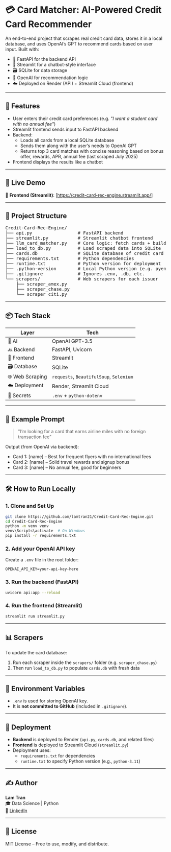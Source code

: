 # 💳 Card Matcher: AI-Powered Credit Card Recommender

An end-to-end project that scrapes real credit card data, stores it in a local database, and uses OpenAI’s GPT to recommend cards based on user input. Built with:

- 🔧 FastAPI for the backend API
- 💬 Streamlit for a chatbot-style interface
- 🗃 SQLite for data storage
- 🧠 OpenAI for recommendation logic
- ☁️ Deployed on Render (API) + Streamlit Cloud (frontend)

---

## 🌟 Features

- User enters their credit card preferences (e.g. *"I want a student card with no annual fee"*)
- Streamlit frontend sends input to FastAPI backend
- Backend:
  - Loads all cards from a local SQLite database
  - Sends them along with the user’s needs to OpenAI GPT
  - Returns top 3 card matches with concise reasoning based on bonus offer, rewards, APR, annual fee (last scraped July 2025)
- Frontend displays the results like a chatbot

---

## 🚀 Live Demo

🔗 **Frontend (Streamlit)**: [https://credit-card-rec-engine.streamlit.app/]

---

## 📁 Project Structure

<pre>
Credit-Card-Rec-Engine/
├── api.py                 # FastAPI backend
├── streamlit.py           # Streamlit chatbot frontend
├── llm_card_matcher.py    # Core logic: fetch cards + build OpenAI prompt
├── load_to_db.py          # Load scraped data into SQLite
├── cards.db               # SQLite database of credit card info
├── requirements.txt       # Python dependencies
├── runtime.txt            # Python version for deployment
├── .python-version        # Local Python version (e.g. pyenv)
├── .gitignore             # Ignores .env, .db, etc.
└── scrapers/              # Web scrapers for each issuer
    ├── scraper_amex.py
    ├── scraper_chase.py
    └── scraper_citi.py
</pre>
---

## 📦 Tech Stack

| Layer        | Tech                |
|--------------|---------------------|
| 🧠 AI         | OpenAI GPT-3.5      |
| 🔙 Backend    | FastAPI, Uvicorn    |
| 💬 Frontend   | Streamlit           |
| 🗃 Database   | SQLite              |
| 🌐 Web Scraping | `requests`, `BeautifulSoup`, `Selenium` |
| ☁️ Deployment | Render, Streamlit Cloud |
| 🔐 Secrets    | `.env` + `python-dotenv` |

---

## 🧪 Example Prompt

> "I’m looking for a card that earns airline miles with no foreign transaction fee"

Output (from OpenAI via backend):
- Card 1: [name] – Best for frequent flyers with no international fees
- Card 2: [name] – Solid travel rewards and signup bonus
- Card 3: [name] – No annual fee, good for beginners

---

## 🛠 How to Run Locally

### 1. Clone and Set Up

```bash
git clone https://github.com/lamtran21/Credit-Card-Rec-Engine.git
cd Credit-Card-Rec-Engine
python -m venv venv
venv\Scripts\activate  # On Windows
pip install -r requirements.txt
```

### 2. Add your OpenAI API key

Create a `.env` file in the root folder:

```
OPENAI_API_KEY=your-api-key-here
```

### 3. Run the backend (FastAPI)

```bash
uvicorn api:app --reload
```

### 4. Run the frontend (Streamlit)

```bash
streamlit run streamlit.py
```

---

## 📊 Scrapers

To update the card database:

1. Run each scraper inside the `scrapers/` folder (e.g. `scraper_chase.py`)  
2. Then run `load_to_db.py` to populate `cards.db` with fresh data

---

## 🔐 Environment Variables

- `.env` is used for storing OpenAI key.
- It is **not committed to GitHub** (included in `.gitignore`).

---

## 📌 Deployment

- **Backend** is deployed to Render (`api.py`, `cards.db`, and related files)
- **Frontend** is deployed to Streamlit Cloud (`streamlit.py`)
- Deployment uses:
  - `requirements.txt` for dependencies
  - `runtime.txt` to specify Python version (e.g., `python-3.11`)

---

## ✍️ Author

**Lam Tran**  
🎓 Data Science | Python  
🔗 [LinkedIn](linkedin.com/in/lam-tran21/)

---

## 📄 License

MIT License – Free to use, modify, and distribute.
